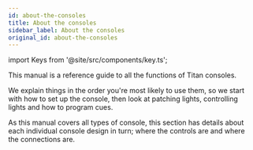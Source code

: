 ```yaml
---
id: about-the-consoles
title: About the consoles
sidebar_label: About the consoles
original_id: about-the-consoles
---
```


import Keys from '@site/src/components/key.ts';

This manual is a reference guide to all the functions of Titan consoles.

We explain things in the order you're most likely to use them, so we
start with how to set up the console, then look at patching lights,
controlling lights and how to program cues.

As this manual covers all types of console, this section has details
about each individual console design in turn; where the controls are and
where the connections are.


